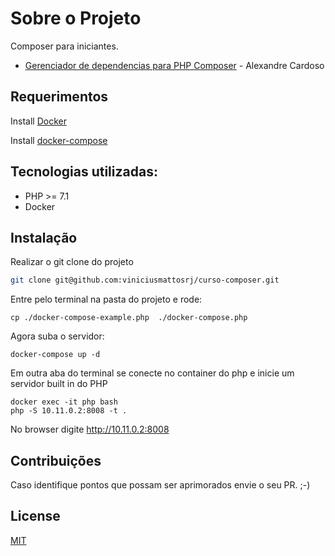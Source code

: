 # Sobre o Projeto

Composer para iniciantes.
 - <a href="https://www.asolucoesweb.com.br/curso/composer-para-iniciantes">Gerenciador de dependencias para PHP Composer</a> - Alexandre Cardoso


## Requerimentos

Install <a href="https://docs.docker.com/install/">Docker</a>

Install <a href="https://docs.docker.com/compose/install/">docker-compose</a>


## Tecnologias utilizadas:

 - PHP >= 7.1
 - Docker


## Instalação
Realizar o git clone do projeto
```bash
git clone git@github.com:viniciusmattosrj/curso-composer.git
```
Entre pelo terminal na pasta do projeto e rode:
```
cp ./docker-compose-example.php  ./docker-compose.php
```
Agora suba o servidor:
```
docker-compose up -d
```

Em outra aba do terminal se conecte no container do php e inicie um servidor built in do PHP
```
docker exec -it php bash
php -S 10.11.0.2:8008 -t .
```

No browser digite http://10.11.0.2:8008


## Contribuições
Caso identifique pontos
que possam ser aprimorados envie o seu PR. ;-)


## License
[MIT](https://choosealicense.com/licenses/mit/)

